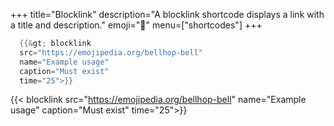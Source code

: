 +++
title="Blocklink"
description="A blocklink shortcode displays a link with a title and description."
emoji="🔗"
menu=["shortcodes"]
+++

```go
  {{&gt; blocklink
  src="https://emojipedia.org/bellhop-bell"
  name="Example usage"
  caption="Must exist"
  time="25">}}
```

{{< blocklink
  src="https://emojipedia.org/bellhop-bell"
  name="Example usage"
  caption="Must exist"
  time="25">}}
